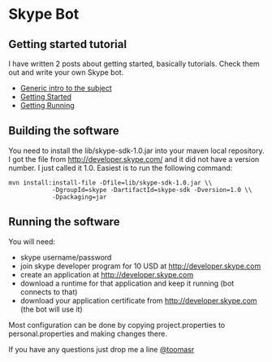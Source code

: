 Skype Bot
=============
Getting started tutorial
-----------------------

I have written 2 posts about getting started, basically tutorials. Check them out
and write your own Skype bot.

 * [Generic intro to the subject](http://dow.ngra.de/2012/01/06/skype-bot-for-fun-and-profit/)
 * [Getting Started](http://dow.ngra.de/2012/01/06/skype-bot-for-fun-and-profit-part-i-getting-started/)
 * [Getting Running](http://dow.ngra.de/2012/01/06/skype-bot-for-fun-and-profit-part-ii-getting-it-running/)

Building the software
---------------------

You need to install the lib/skype-sdk-1.0.jar into your maven local repository.
I got the file from http://developer.skype.com/ and it did not have a version
number. I just called it 1.0. Easiest is to run the following command:

    mvn install:install-file -Dfile=lib/skype-sdk-1.0.jar \\
                -DgroupId=skype -DartifactId=skype-sdk -Dversion=1.0 \\
                -Dpackaging=jar

Running the software
--------------------

You will need:

 * skype username/password
 * join skype developer program for 10 USD at http://developer.skype.com
 * create an application at http://developer.skype.com 
 * download a runtime for that application and keep it running (bot connects to that)
 * download your application certificate from http://developer.skype.com (the bot will use it)

Most configuration can be done by copying project.properties to personal.properties
and making changes there.

If you have any questions just drop me a line [@toomasr](http://twitter.com/#!/toomasr)
